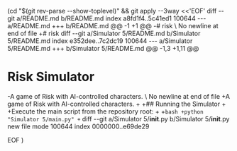  (cd "$(git rev-parse --show-toplevel)" && git apply --3way <<'EOF' 
diff --git a/README.md b/README.md
index a8fd1f4..5c41ed1 100644
--- a/README.md
+++ b/README.md
@@ -1 +1 @@
-# risk
\ No newline at end of file
+# risk
diff --git a/Simulator 5/README.md b/Simulator 5/README.md
index e352dee..7c2dc19 100644
--- a/Simulator 5/README.md	
+++ b/Simulator 5/README.md	
@@ -1,3 +1,11 @@
 # Risk Simulator
 
-A game of Risk with AI-controlled characters.
\ No newline at end of file
+A game of Risk with AI-controlled characters.
+
+## Running the Simulator
+
+Execute the main script from the repository root:
+
+```bash
+python "Simulator 5/main.py"
+```
diff --git a/Simulator 5/__init__.py b/Simulator 5/__init__.py
new file mode 100644
index 0000000..e69de29
 
EOF
)
